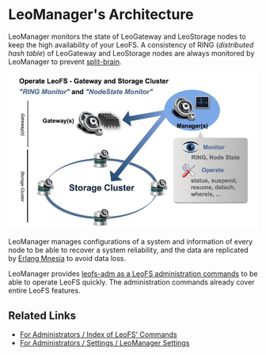 # LeoManager's Architecture

LeoManager monitors the state of LeoGateway and LeoStorage nodes to keep the high availability of your LeoFS. A consistency of RING (*distributed hash table*) of LeoGateway and LeoStorage nodes are always monitored by LeoManager to prevent <a href="https://en.wikipedia.org/wiki/Split-brain" target="_blank">split-brain</a>.


![](../assets/leofs-architecture.007.jpg)

LeoManager manages configurations of a system and information of every node to be able to recover a system reliability, and the data are replicated by <a href="http://erlang.org/doc/man/mnesia.html" target="_blank">Erlang Mnesia</a> to avoid data loss.

LeoManager provides [leofs-adm as a LeoFS administration commands](../admin/index_of_commands.md) to be able to operate LeoFS quickly. The administration commands already cover entire LeoFS features.

## Related Links

- [For Administrators / Index of LeoFS' Commands](/admin/index_of_commands.md)
- [For Administrators / Settings / LeoManager Settings](/admin/settings/leo_manager.md)